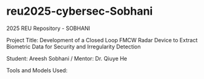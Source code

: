 # reu2025-cybersec-Sobhani
2025 REU Repository - SOBHANI

Project Title: Development of a Closed Loop FMCW
Radar Device to Extract Biometric Data
for Security and Irregularity Detection

Student: Areesh Sobhani / Mentor: Dr. Qiuye He

Tools and Models Used:
